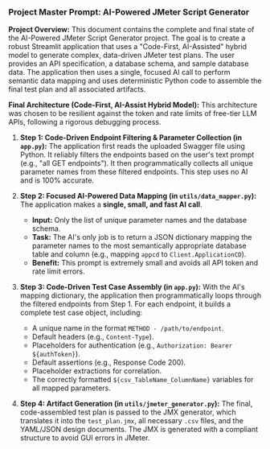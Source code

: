 ### **Project Master Prompt: AI-Powered JMeter Script Generator**

**Project Overview:**
This document contains the complete and final state of the AI-Powered JMeter Script Generator project. The goal is to create a robust Streamlit application that uses a "Code-First, AI-Assisted" hybrid model to generate complex, data-driven JMeter test plans. The user provides an API specification, a database schema, and sample database data. The application then uses a single, focused AI call to perform semantic data mapping and uses deterministic Python code to assemble the final test plan and all associated artifacts.

**Final Architecture (Code-First, AI-Assist Hybrid Model):**
This architecture was chosen to be resilient against the token and rate limits of free-tier LLM APIs, following a rigorous debugging process.

1.  **Step 1: Code-Driven Endpoint Filtering & Parameter Collection (in `app.py`):** The application first reads the uploaded Swagger file using Python. It reliably filters the endpoints based on the user's text prompt (e.g., "all GET endpoints"). It then programmatically collects all unique parameter names from these filtered endpoints. This step uses no AI and is 100% accurate.

2.  **Step 2: Focused AI-Powered Data Mapping (in `utils/data_mapper.py`):** The application makes a **single, small, and fast AI call**.
    *   **Input:** Only the list of unique parameter names and the database schema.
    *   **Task:** The AI's only job is to return a JSON dictionary mapping the parameter names to the most semantically appropriate database table and column (e.g., mapping `appcd` to `Client.ApplicationCD`).
    *   **Benefit:** This prompt is extremely small and avoids all API token and rate limit errors.

3.  **Step 3: Code-Driven Test Case Assembly (in `app.py`):** With the AI's mapping dictionary, the application then programmatically loops through the filtered endpoints from Step 1. For each endpoint, it builds a complete test case object, including:
    *   A unique name in the format `METHOD - /path/to/endpoint`.
    *   Default headers (e.g., `Content-Type`).
    *   Placeholders for authentication (e.g., `Authorization: Bearer ${authToken}`).
    *   Default assertions (e.g., Response Code 200).
    *   Placeholder extractions for correlation.
    *   The correctly formatted `${csv_TableName_ColumnName}` variables for all mapped parameters.

4.  **Step 4: Artifact Generation (in `utils/jmeter_generator.py`):** The final, code-assembled test plan is passed to the JMX generator, which translates it into the `test_plan.jmx`, all necessary `.csv` files, and the YAML/JSON design documents. The JMX is generated with a compliant structure to avoid GUI errors in JMeter.

